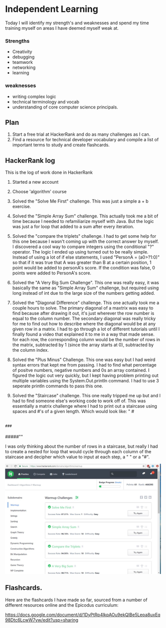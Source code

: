 # Independent Learning
  Today I will identify my strength's and weaknesses and spend my time training myself on areas I have deemed myself weak at.

### Strengths
  * Creativity
  * debugging
  * teamwork
  * networking
  * learning

### weaknesses
  * writing complex logic
  * technical terminology and vocab
  * understanding of core computer science principals.


## Plan
  1. Start a free trial at HackerRank and do as many challenges as I can.
  2. Find a resource for technical developer vocabulary and compile a list of important terms to study and create flashcards.

## HackerRank log
This is the log of work done in HackerRank

  1. Started a new account
  2. Choose 'algorithm' course
  3. Solved the "Solve Me First" challenge. This was just a simple a + b exercise.
  4. Solved the "Simple Array Sum" challenge. This actually took me a bit of time because I needed to refamiliarize myself with Java. But the logic was just a for loop that added to a sum after every iteration.
  5. Solved the "compare the triplets" challenge. I had to get some help for this one because I wasn't coming up with the correct answer by myself. I discovered a cool way to compare integers using the conditional "?" operator. The logic I ended up using turned out to be really simple. Instead of using a lot of if else statements, I used "PersonA = (a0>?1:0)" so that if it was true that A was greater than B at a certain position, 1 point would be added to personA's score. If the condition was false, 0 points were added to PersonA's score.
  6. Solved the "A Very Big Sum Challenge". This one was really easy, it was basically the same as "Simple Array Sum" challenge, but required using long instead of int due to the large size of the numbers getting added.
  7. Solved the "Diagonal Difference" challenge. This one actually took me a couple hours to solve. The primary diagonal of a maxtrix was easy to find because after drawing it out, it's just wherever the row number is equal to the column number. The secondary diagonal was really tricky for me to find out how to describe where the diagonal would be at any given row in a matrix.
  I had to go through a lot of different tutorials until I finally found a video that explained it to me in a way that made sense. for each row, the corresponding column would be the number of rows in the matrix, subtracted by 1 (since the array starts at 0), subtracted by the column index.

  8. Solved the "Plus Minus" Challenge. This one was easy but I had weird syntax errors that kept me from passing. I had to find what percentage of positve numbers, negative numbers and 0s an array contained. I figured the logic out very quickly, but I kept having problem printing out multiple variables using the System.Out.println command. I had to use 3 seperate println commands to pass this one.
  9. Solved the "Staircase" challenge. This one really tripped me up but and I had to find someone else's working code to work off of. This was essentially a matrix challenge where I had to print out a staircase using spaces and #'s of a given length. Which would look like:
  "   #
     ##
    ###
   ####
  #####""

  I was only thinking about the number of rows in a staircase, but really I had to create a nested for loop that would cycle through each column of the staircase and decipher which value to input at each step, a " " or a "#".

![alt text](hackerShot.JPG "HackRank Screenshot showing score of 61")

## Flashcards.
Here are the flashcards I have made so far, sourced from a number of different resources online and the Epicodus curriculum:

https://docs.google.com/document/d/1DyPtRp4lkpAOu9ekQIBe5Lepa8uxEq98Dtc6LcwW7yw/edit?usp=sharing
